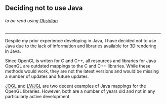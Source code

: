 ## Deciding not to use Java
###### to be read using [Obsidian](https://obsidian.md/)
---
Despite my prior experience developing in Java, I have decided not to use Java due to the lack of information and libraries available for 3D rendering in Java.

Since OpenGL is writen for C and C++, all resources and libraries for Java OpenGL are outdated mappings to the C and C++ libraries. While these methods would work, they are not the latest versions and would be missing a number of updates and future updates.

[JOGL](https://jogamp.org/jogl/www/) and [LWJGL](https://www.lwjgl.org/) are two decent examples of Java mappings for the OpenGL libraries. However, both are a number of years old and not in any particularly active development.